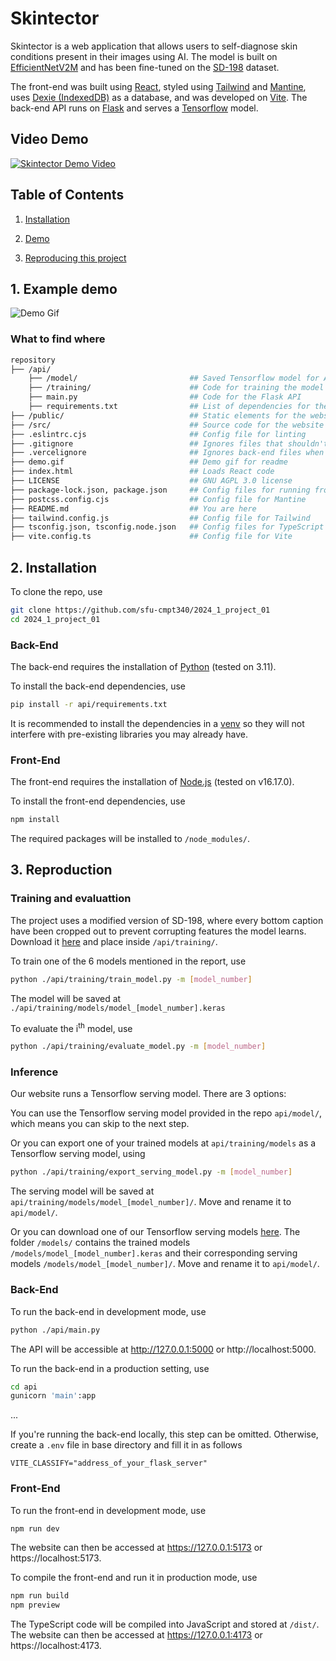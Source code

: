 # Skintector
Skintector is a web application that allows users to self-diagnose skin conditions present in their images using AI. The model is built on [EfficientNetV2M](https://arxiv.org/pdf/2104.00298.pdf) and has been fine-tuned on the [SD-198](https://paperswithcode.com/dataset/sd-198) dataset.

The front-end was built using [React](https://react.dev/), styled using [Tailwind](https://tailwindcss.com/) and [Mantine](https://mantine.dev/), uses [Dexie (IndexedDB)](https://dexie.org/) as a database, and was developed on [Vite](https://vitejs.dev/). The back-end API runs on [Flask](https://flask.palletsprojects.com/en/3.0.x/) and serves a [Tensorflow](https://www.tensorflow.org/) model.

## Video Demo
[![Skintector Demo Video](https://img.youtube.com/vi/CnpN-qIJ_VI/0.jpg)](https://www.youtube.com/watch?v=CnpN-qIJ_VI)

## Table of Contents
1. [Installation](#install)

2. [Demo](#demo)

3. [Reproducing this project](#repro)

<a name="demo"></a>
## 1. Example demo
![Demo Gif](demo.gif)

### What to find where
```bash
repository
├── /api/
    ├── /model/                         ## Saved Tensorflow model for API
    ├── /training/                      ## Code for training the model
    ├── main.py                         ## Code for the Flask API
    ├── requirements.txt                ## List of dependencies for the back-end and model training
├── /public/                            ## Static elements for the website
├── /src/                               ## Source code for the website
├── .eslintrc.cjs                       ## Config file for linting
├── .gitignore                          ## Ignores files that shouldn't be tracked 
├── .vercelignore                       ## Ignores back-end files when hosting front-end on Vercel
├── demo.gif                            ## Demo gif for readme
├── index.html                          ## Loads React code
├── LICENSE                             ## GNU AGPL 3.0 license
├── package-lock.json, package.json     ## Config files for running front-end and installing dependencies
├── postcss.config.cjs                  ## Config file for Mantine
├── README.md                           ## You are here
├── tailwind.config.js                  ## Config file for Tailwind
├── tsconfig.json, tsconfig.node.json   ## Config files for TypeScript
├── vite.config.ts                      ## Config file for Vite
```

<a name="installation"></a>
## 2. Installation
To clone the repo, use
```bash
git clone https://github.com/sfu-cmpt340/2024_1_project_01
cd 2024_1_project_01
```

### Back-End
The back-end requires the installation of [Python](https://www.python.org/) (tested on 3.11).

To install the back-end dependencies, use
```bash
pip install -r api/requirements.txt
```
It is recommended to install the dependencies in a [venv](https://docs.python.org/3/library/venv.html) so they will not interfere with pre-existing libraries you may already have.

### Front-End
The front-end requires the installation of [Node.js](https://nodejs.org/en) (tested on v16.17.0).

To install the front-end dependencies, use
```bash
npm install
```
The required packages will be installed to `/node_modules/`.

<a name="repro"></a>
## 3. Reproduction

### Training and evaluattion
The project uses a modified version of SD-198, where every bottom caption have been cropped out to prevent corrupting features the model learns. Download it [here](https://drive.google.com/drive/folders/1TWRD0MQ_x_Uvrv1Qi8EW7y-g14upFIoG?usp=sharing) and place inside `/api/training/`.

To train one of the 6 models mentioned in the report, use
```bash
python ./api/training/train_model.py -m [model_number]
```
The model will be saved at `./api/training/models/model_[model_number].keras`

To evaluate the i<sup>th</sup> model, use
```bash
python ./api/training/evaluate_model.py -m [model_number]
```

### Inference
Our website runs a Tensorflow serving model. There are 3 options: 

You can use the Tensorflow serving model provided in the repo `api/model/`, which means you can skip to the next step.

Or you can export one of your trained models at `api/training/models` as a Tensorflow serving model, using
```bash
python ./api/training/export_serving_model.py -m [model_number]
```
The serving model will be saved at `api/training/models/model_[model_number]/`. Move and rename it to `api/model/`.

Or you can download one of our Tensorflow serving models [here](https://drive.google.com/drive/folders/1TWRD0MQ_x_Uvrv1Qi8EW7y-g14upFIoG?usp=sharing). The folder `/models/` contains the trained models `/models/model_[model_number].keras` and their corresponding serving models `/models/model_[model_number]/`. Move and rename it to `api/model/`.


### Back-End
To run the back-end in development mode, use
```bash
python ./api/main.py
```
The API will be accessible at http://127.0.0.1:5000 or http://localhost:5000.

To run the back-end in a production setting, use
```bash
cd api
gunicorn 'main':app
```

...

If you're running the back-end locally, this step can be omitted. Otherwise, create a `.env` file in base directory and fill it in as follows
```shell
VITE_CLASSIFY="address_of_your_flask_server"
```

### Front-End
To run the front-end in development mode, use
```bash
npm run dev
```
The website can then be accessed at https://127.0.0.1:5173 or https://localhost:5173.

To compile the front-end and run it in production mode, use
```bash
npm run build
npm preview
```
The TypeScript code will be compiled into JavaScript and stored at `/dist/`. The website can then be accessed at https://127.0.0.1:4173 or https://localhost:4173.